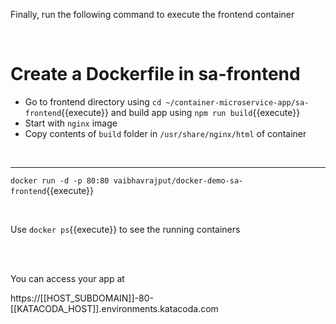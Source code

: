 Finally, run the following command to execute the frontend container

<br/>

# Create a Dockerfile in sa-frontend

- Go to frontend directory using `cd ~/container-microservice-app/sa-frontend`{{execute}} and build app using `npm run build`{{execute}}  
- Start with `nginx` image 
- Copy contents of `build` folder in `/usr/share/nginx/html` of container

<br/>


---


`docker run -d -p 80:80 vaibhavrajput/docker-demo-sa-frontend`{{execute}}

<br/>


Use `docker ps`{{execute}} to see the running containers


<br/><br/>


You can access your app at


https://[[HOST_SUBDOMAIN]]-80-[[KATACODA_HOST]].environments.katacoda.com
